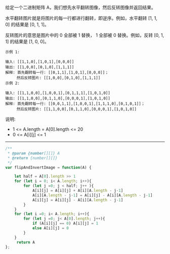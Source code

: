 给定一个二进制矩阵 A，我们想先水平翻转图像，然后反转图像并返回结果。

水平翻转图片就是将图片的每一行都进行翻转，即逆序。例如，水平翻转 [1, 1, 0] 的结果是 [0, 1, 1]。

反转图片的意思是图片中的 0 全部被 1 替换， 1 全部被 0 替换。例如，反转 [0, 1, 1] 的结果是 [1, 0, 0]。

```case
示例 1:

输入: [[1,1,0],[1,0,1],[0,0,0]]
输出: [[1,0,0],[0,1,0],[1,1,1]]
解释: 首先翻转每一行: [[0,1,1],[1,0,1],[0,0,0]]；
     然后反转图片: [[1,0,0],[0,1,0],[1,1,1]]
示例 2:

输入: [[1,1,0,0],[1,0,0,1],[0,1,1,1],[1,0,1,0]]
输出: [[1,1,0,0],[0,1,1,0],[0,0,0,1],[1,0,1,0]]
解释: 首先翻转每一行: [[0,0,1,1],[1,0,0,1],[1,1,1,0],[0,1,0,1]]；
     然后反转图片: [[1,1,0,0],[0,1,1,0],[0,0,0,1],[1,0,1,0]]
```

说明:

- 1 <= A.length = A[0].length <= 20
- 0 <= A[i][j] <= 1

---

```javascript
/**
 * @param {number[][]} A
 * @return {number[][]}
 */
var flipAndInvertImage = function(A) {

    let half = A[0].length >> 1
    for (let i = 0; i< A.length; i++){
        for (let j =0; j < half; j++ ){
            A[i][j] = A[i][j] + A[i][A.length - j-1]
            A[i][A.length - j-1] = A[i][j] - A[i][A.length - j-1]
            A[i][j] = A[i][j] - A[i][A.length - j-1]
        }
    }
    for (let i =0; i< A.length; i++){
        for (let j =0; j< A[0].length; j++){
            if (A[i][j] == 0) A[i][j] = 1
            else A[i][j] = 0
        }
    }
     return A
};
```
